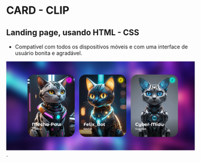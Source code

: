 # CARD - CLIP
## Landing page, usando HTML - CSS 
- Compatível com todos os dispositivos móveis e com uma interface de usuário bonita e agradável.

![imagens ai galelia](https://raw.githubusercontent.com/Ivanctga/card_clip/refs/heads/main/Card.png).
